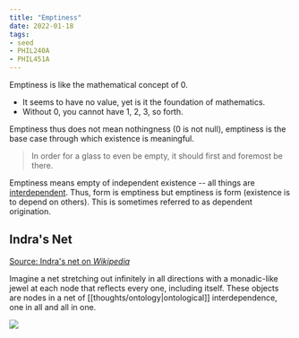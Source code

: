 ```yaml
---
title: "Emptiness"
date: 2022-01-18
tags:
- seed
- PHIL240A
- PHIL451A
---
```


Emptiness is like the mathematical concept of 0.
- It seems to have no value, yet is it the foundation of mathematics.
- Without 0, you cannot have 1, 2, 3, so forth.

Emptiness thus does not mean nothingness (0 is not null), emptiness is the base case through which existence is meaningful.

> In order for a glass to even be empty, it should first and foremost be there.

Emptiness means empty of independent existence -- all things are [interdependent](thoughts/interdependence.md). Thus, form is emptiness but emptiness is form (existence is to depend on others). This is sometimes referred to as dependent origination.

## Indra's Net
[Source: Indra's net on *Wikipedia*](https://en.wikipedia.org/wiki/Indra%27s_net)

Imagine a net stretching out infinitely in all directions with a monadic-like jewel at each node that reflects every one, including itself. These objects are nodes in a net of [[thoughts/ontology|ontological]] interdependence, one in all and all in one.

![](thoughts/images/Indra's%20Net.png)